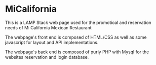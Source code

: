 ﻿# MiCalifornia
 
 This is a LAMP Stack web page used for the promotioal and reservation needs of Mi California Mexican Restaurant
 
 The webpage's front end is composed of HTML/CSS as well as some javascript for layout and API implementations. 
 
 The webpage's back end is composed of purly PHP with Mysql for the websites reservation and login database.
